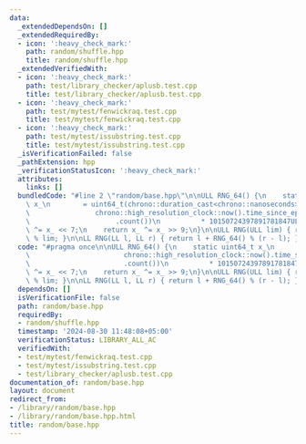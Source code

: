 ```yaml
---
data:
  _extendedDependsOn: []
  _extendedRequiredBy:
  - icon: ':heavy_check_mark:'
    path: random/shuffle.hpp
    title: random/shuffle.hpp
  _extendedVerifiedWith:
  - icon: ':heavy_check_mark:'
    path: test/library_checker/aplusb.test.cpp
    title: test/library_checker/aplusb.test.cpp
  - icon: ':heavy_check_mark:'
    path: test/mytest/fenwickraq.test.cpp
    title: test/mytest/fenwickraq.test.cpp
  - icon: ':heavy_check_mark:'
    path: test/mytest/issubstring.test.cpp
    title: test/mytest/issubstring.test.cpp
  _isVerificationFailed: false
  _pathExtension: hpp
  _verificationStatusIcon: ':heavy_check_mark:'
  attributes:
    links: []
  bundledCode: "#line 2 \"random/base.hpp\"\n\nULL RNG_64() {\n    static uint64_t\
    \ x_\n        = uint64_t(chrono::duration_cast<chrono::nanoseconds>(\n       \
    \                chrono::high_resolution_clock::now().time_since_epoch())\n  \
    \                     .count())\n          * 10150724397891781847ULL;\n    x_\
    \ ^= x_ << 7;\n    return x_ ^= x_ >> 9;\n}\n\nULL RNG(ULL lim) { return RNG_64()\
    \ % lim; }\n\nLL RNG(LL l, LL r) { return l + RNG_64() % (r - l); }\n"
  code: "#pragma once\n\nULL RNG_64() {\n    static uint64_t x_\n        = uint64_t(chrono::duration_cast<chrono::nanoseconds>(\n\
    \                       chrono::high_resolution_clock::now().time_since_epoch())\n\
    \                       .count())\n          * 10150724397891781847ULL;\n    x_\
    \ ^= x_ << 7;\n    return x_ ^= x_ >> 9;\n}\n\nULL RNG(ULL lim) { return RNG_64()\
    \ % lim; }\n\nLL RNG(LL l, LL r) { return l + RNG_64() % (r - l); }"
  dependsOn: []
  isVerificationFile: false
  path: random/base.hpp
  requiredBy:
  - random/shuffle.hpp
  timestamp: '2024-08-30 11:48:08+05:00'
  verificationStatus: LIBRARY_ALL_AC
  verifiedWith:
  - test/mytest/fenwickraq.test.cpp
  - test/mytest/issubstring.test.cpp
  - test/library_checker/aplusb.test.cpp
documentation_of: random/base.hpp
layout: document
redirect_from:
- /library/random/base.hpp
- /library/random/base.hpp.html
title: random/base.hpp
---
```

